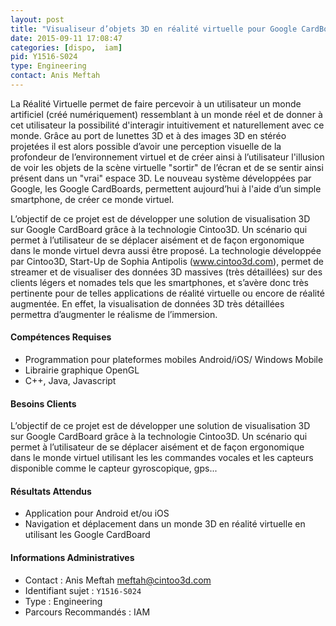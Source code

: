 ```yaml
---
layout: post
title: "Visualiseur d’objets 3D en réalité virtuelle pour Google CardBoard en utilisant la technologie Cintoo3D"
date: 2015-09-11 17:08:47
categories: [dispo,  iam]
pid: Y1516-S024
type: Engineering
contact: Anis Meftah
---
```

       
La Réalité Virtuelle permet de faire percevoir à un utilisateur un monde artificiel (créé numériquement) ressemblant à un monde réel et de donner à cet utilisateur la possibilité d'interagir intuitivement et naturellement avec ce monde. Grâce au port de lunettes 3D et à des images 3D en stéréo projetées il est alors possible d’avoir une perception visuelle de la profondeur de l’environnement virtuel et de créer ainsi à l’utilisateur l'illusion de voir les objets de la scène virtuelle "sortir" de l’écran et de se sentir ainsi présent dans un "vrai" espace 3D. Le nouveau système développées par Google, les Google CardBoards, permettent aujourd’hui à l'aide d’un simple smartphone, de créer ce monde virtuel.

L’objectif de ce projet est de développer une solution de visualisation 3D sur Google CardBoard grâce à la technologie Cintoo3D. Un scénario qui permet à l’utilisateur de se déplacer aisément et de façon ergonomique dans le monde virtuel devra aussi être proposé. La technologie développée par Cintoo3D, Start-Up de Sophia Antipolis (www.cintoo3d.com), permet de streamer et de visualiser des données 3D massives (très détaillées) sur des clients légers et nomades tels que les smartphones, et s’avère donc très pertinente pour de telles applications de réalité virtuelle ou encore de réalité augmentée. En effet, la visualisation de données 3D très détaillées permettra d’augmenter le réalisme de l’immersion.

#### Compétences Requises
- Programmation pour plateformes mobiles Android/iOS/ Windows Mobile
- Librairie graphique OpenGL
- C++, Java, Javascript


#### Besoins Clients
L’objectif de ce projet est de développer une solution de visualisation 3D sur Google CardBoard grâce à la technologie Cintoo3D. Un scénario qui permet à l’utilisateur de se déplacer aisément et de façon ergonomique dans le monde virtuel utilisant les les commandes vocales et les capteurs disponible comme le capteur gyroscopique, gps... 

#### Résultats Attendus
- Application pour Android et/ou iOS
- Navigation et déplacement dans un monde 3D en réalité virtuelle en utilisant les Google CardBoard
     

#### Informations Administratives
  * Contact : Anis Meftah <meftah@cintoo3d.com>
  * Identifiant sujet : `Y1516-S024`
  * Type : Engineering
  * Parcours Recommandés :  IAM
     